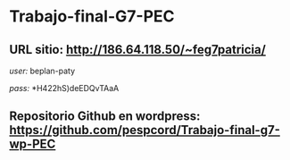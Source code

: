 # Trabajo-final-G7-PEC
## URL sitio: http://186.64.118.50/~feg7patricia/

_user:_ beplan-paty

_pass:_ *H422hS)deEDQvTAaA

## Repositorio Github en wordpress: https://github.com/pespcord/Trabajo-final-g7-wp-PEC 
